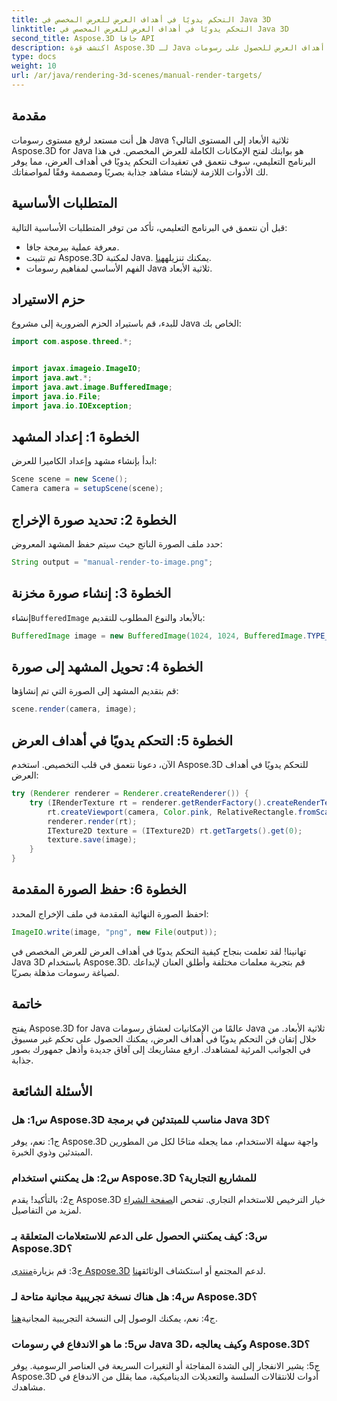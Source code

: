 ```yaml
---
title: التحكم يدويًا في أهداف العرض للعرض المخصص في Java 3D
linktitle: التحكم يدويًا في أهداف العرض للعرض المخصص في Java 3D
second_title: Aspose.3D جافا API
description: اكتشف قوة Aspose.3D لـ Java في هذا الدليل المفصّل خطوة بخطوة. يمكنك التحكم يدويًا في أهداف العرض للحصول على رسومات Java ثلاثية الأبعاد مذهلة ومخصصة.
type: docs
weight: 10
url: /ar/java/rendering-3d-scenes/manual-render-targets/
---
```

## مقدمة

هل أنت مستعد لرفع مستوى رسومات Java ثلاثية الأبعاد إلى المستوى التالي؟ Aspose.3D for Java هو بوابتك لفتح الإمكانات الكاملة للعرض المخصص. في هذا البرنامج التعليمي، سوف نتعمق في تعقيدات التحكم يدويًا في أهداف العرض، مما يوفر لك الأدوات اللازمة لإنشاء مشاهد جذابة بصريًا ومصممة وفقًا لمواصفاتك.

## المتطلبات الأساسية

قبل أن نتعمق في البرنامج التعليمي، تأكد من توفر المتطلبات الأساسية التالية:

- معرفة عملية ببرمجة جافا.
-  تم تثبيت Aspose.3D لمكتبة Java. يمكنك تنزيله[هنا](https://releases.aspose.com/3d/java/).
- الفهم الأساسي لمفاهيم رسومات Java ثلاثية الأبعاد.

## حزم الاستيراد

للبدء، قم باستيراد الحزم الضرورية إلى مشروع Java الخاص بك:

```java
import com.aspose.threed.*;


import javax.imageio.ImageIO;
import java.awt.*;
import java.awt.image.BufferedImage;
import java.io.File;
import java.io.IOException;
```

## الخطوة 1: إعداد المشهد

ابدأ بإنشاء مشهد وإعداد الكاميرا للعرض:

```java
Scene scene = new Scene();
Camera camera = setupScene(scene);
```

## الخطوة 2: تحديد صورة الإخراج

حدد ملف الصورة الناتج حيث سيتم حفظ المشهد المعروض:

```java
String output = "manual-render-to-image.png";
```

## الخطوة 3: إنشاء صورة مخزنة

 إنشاء`BufferedImage` بالأبعاد والنوع المطلوب للتقديم:

```java
BufferedImage image = new BufferedImage(1024, 1024, BufferedImage.TYPE_3BYTE_BGR);
```

## الخطوة 4: تحويل المشهد إلى صورة

قم بتقديم المشهد إلى الصورة التي تم إنشاؤها:

```java
scene.render(camera, image);
```

## الخطوة 5: التحكم يدويًا في أهداف العرض

الآن، دعونا نتعمق في قلب التخصيص. استخدم Aspose.3D للتحكم يدويًا في أهداف العرض:

```java
try (Renderer renderer = Renderer.createRenderer()) {
    try (IRenderTexture rt = renderer.getRenderFactory().createRenderTexture(new RenderParameters(), 1, image.getWidth(), image.getHeight())) {
        rt.createViewport(camera, Color.pink, RelativeRectangle.fromScale(0, 0, 1, 1));
        renderer.render(rt);
        ITexture2D texture = (ITexture2D) rt.getTargets().get(0);
        texture.save(image);
    }
}
```

## الخطوة 6: حفظ الصورة المقدمة

احفظ الصورة النهائية المقدمة في ملف الإخراج المحدد:

```java
ImageIO.write(image, "png", new File(output));
```

تهانينا! لقد تعلمت بنجاح كيفية التحكم يدويًا في أهداف العرض للعرض المخصص في Java 3D باستخدام Aspose.3D. قم بتجربة معلمات مختلفة وأطلق العنان لإبداعك لصياغة رسومات مذهلة بصريًا.

## خاتمة

يفتح Aspose.3D for Java عالمًا من الإمكانيات لعشاق رسومات Java ثلاثية الأبعاد. من خلال إتقان فن التحكم يدويًا في أهداف العرض، يمكنك الحصول على تحكم غير مسبوق في الجوانب المرئية لمشاهدك. ارفع مشاريعك إلى آفاق جديدة وأذهل جمهورك بصور جذابة.

## الأسئلة الشائعة

### س1: هل Aspose.3D مناسب للمبتدئين في برمجة Java 3D؟

ج1: نعم، يوفر Aspose.3D واجهة سهلة الاستخدام، مما يجعله متاحًا لكل من المطورين المبتدئين وذوي الخبرة.

### س2: هل يمكنني استخدام Aspose.3D للمشاريع التجارية؟

 ج2: بالتأكيد! يقدم Aspose.3D خيار الترخيص للاستخدام التجاري. تفحص ال[صفحة الشراء](https://purchase.aspose.com/buy) لمزيد من التفاصيل.

### س3: كيف يمكنني الحصول على الدعم للاستعلامات المتعلقة بـ Aspose.3D؟

 ج3: قم بزيارة[منتدى Aspose.3D](https://forum.aspose.com/c/3d/18) لدعم المجتمع أو استكشاف الوثائق[هنا](https://reference.aspose.com/3d/java/).

### س4: هل هناك نسخة تجريبية مجانية متاحة لـ Aspose.3D؟

 ج4: نعم، يمكنك الوصول إلى النسخة التجريبية المجانية[هنا](https://releases.aspose.com/).

### س5: ما هو الاندفاع في رسومات Java 3D، وكيف يعالجه Aspose.3D؟

ج5: يشير الانفجار إلى الشدة المفاجئة أو التغيرات السريعة في العناصر الرسومية. يوفر Aspose.3D أدوات للانتقالات السلسة والتعديلات الديناميكية، مما يقلل من الاندفاع في مشاهدك.